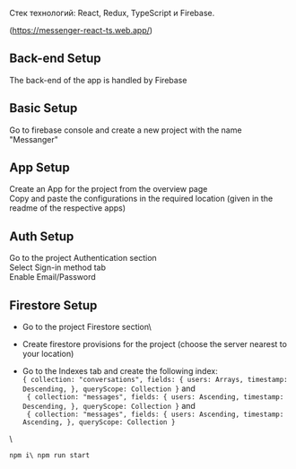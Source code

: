 Стек технологий: React, Redux, TypeScript и Firebase.


(https://messenger-react-ts.web.app/)
## Back-end Setup

The back-end of the app is handled by Firebase

## Basic Setup

Go to firebase console and create a new project with the name "Messanger"

## App Setup

Create an App for the project from the overview page\
Copy and paste the configurations in the required location (given in the readme of the respective apps)

## Auth Setup

Go to the project Authentication section\
Select Sign-in method tab\
Enable Email/Password

## Firestore Setup

* Go to the project Firestore section\
* Create firestore provisions for the project (choose the server nearest to your location)

* Go to the Indexes tab and create the following index:\
`
{
    collection: "conversations",
    fields: {
        users: Arrays,
        timestamp: Descending,
    },
    queryScope: Collection
}
`
and\
`
{
    collection: "messages",
    fields: {
        users: Ascending,
        timestamp: Descending,
    },
    queryScope: Collection
}`
and\
`
{
    collection: "messages",
    fields: {
        users: Ascending,
        timestamp: Ascending,
    },
    queryScope: Collection
}`

\\

`
npm i\
npm run start
`


